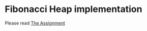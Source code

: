# Fibonacci Heap implementation
Please read [The Assignment](https://github.com/EyalGrinberg/Fibonacci-Heap/blob/main/proj2%20-%202021a%20-%20UPDATED%20Q2.pdf)

